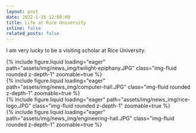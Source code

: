 ```yaml
---
layout: post
date: 2022-1-15 12:00:00
title: Life at Rice University
inline: false
related_posts: false
---
```


I am very lucky to be a visiting scholar at Rice University.

<div class="row mt-3 justify-content-center">
    <div class="col-sm mt-3">
        {% include figure.liquid loading="eager" path="assets/img/news_img/twilight-epiphany.JPG" class="img-fluid rounded z-depth-1" zoomable=true %}
    </div>
</div>

<div class="row mt-3 justify-content-center">
    <div class="col-sm-3 mt-3">
        {% include figure.liquid loading="eager" path="assets/img/news_img/computer-hall.JPG" class="img-fluid rounded z-depth-1" zoomable=true %}
    </div>
    <div class="col-sm-3 mt-3">
        {% include figure.liquid loading="eager" path="assets/img/news_img/rice-logo.JPG" class="img-fluid rounded z-depth-1" zoomable=true %}
    </div>
    <div class="col-sm-3 mt-3">
        {% include figure.liquid loading="eager" path="assets/img/news_img/engineering-hall.JPG" class="img-fluid rounded z-depth-1" zoomable=true %}
    </div>
</div>
